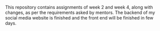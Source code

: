 This repository contains assignments of week 2 and week 4, along with changes, as per the requirements asked by mentors.
The backend of my social media website is finished and the front end will be finished in few days.
